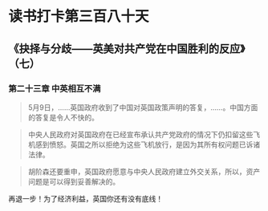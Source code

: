 读书打卡第三百八十天
===
《抉择与分歧——英美对共产党在中国胜利的反应》（七）
---

### 第二十三章 中英相互不满

> 5月9日，……英国政府收到了中国对英国政策声明的答复，……。中国方面的答复是令人不快的。

> 中央人民政府对英国政府在已经宣布承认共产党政府的情况下仍扣留这些飞机感到愤怒。英国之所以拒绝为这些飞机放行，是因为其所有权问题已诉诸法律。

> 胡阶森还要重申，英国政府愿意与中央人民政府建立外交关系，所以，资产问题是可以得到妥善解决的。

再退一步！为了经济利益，英国你还有没有底线！

> 